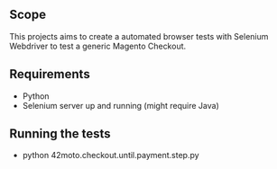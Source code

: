 ## Scope
This projects aims to create a automated browser tests with Selenium Webdriver to test a generic Magento Checkout.

## Requirements

- Python
- Selenium server up and running (might require Java)

## Running the tests

- python 42moto.checkout.until.payment.step.py
